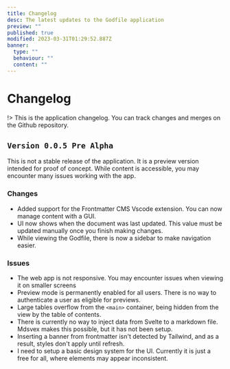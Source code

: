 ```yaml
---
title: Changelog
desc: The latest updates to the Godfile application
preview: ""
published: true
modified: 2023-03-31T01:29:52.887Z
banner:
  type: ""
  behaviour: ""
  content: ""
---
```



# Changelog

!> This is the application changelog. You can track changes and merges on the Github repository.

## `Version 0.0.5 Pre Alpha`

This is not a stable release of the application. It is a preview version intended for proof of concept. While content is accessible, you may encounter many issues working with the app.

### Changes

- Added support for the Frontmatter CMS Vscode extension. You can now manage content with a GUI.
- UI now shows when the document was last updated. This value must be updated manually once you finish making changes.
- While viewing the Godfile, there is now a sidebar to make navigation easier.

### Issues

- The web app is not responsive. You may encounter issues when viewing it on smaller screens
- Preview mode is permanently enabled for all users. There is no way to authenticate a user as eligible for previews.
- Large tables overflow from the `<main>` container, being hidden from the view by the table of contents.
- There is currently no way to inject data from Svelte to a markdown file. Mdsvex makes this possible, but it has not been setup.
- Inserting a banner from frontmatter isn't detected by Tailwind, and as a result, styles don't apply until refresh.
- I need to setup a basic design system for the UI. Currently it is just a free for all, where elements may appear inconsistent.